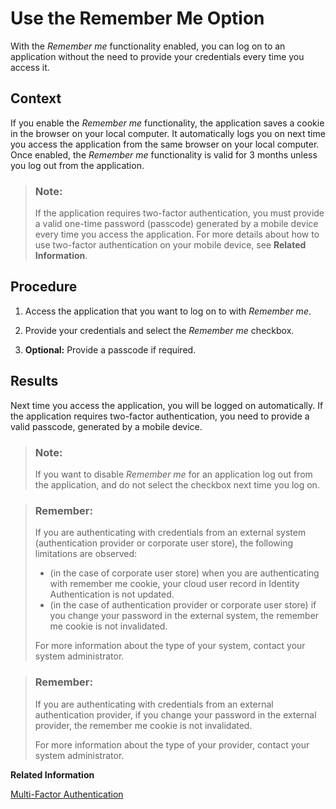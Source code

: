 <!-- loiobc7c6c618911467eac12036b980772d1 -->

# Use the Remember Me Option

With the *Remember me* functionality enabled, you can log on to an application without the need to provide your credentials every time you access it.



## Context

If you enable the *Remember me* functionality, the application saves a cookie in the browser on your local computer. It automatically logs you on next time you access the application from the same browser on your local computer. Once enabled, the *Remember me* functionality is valid for 3 months unless you log out from the application.

> ### Note:  
> If the application requires two-factor authentication, you must provide a valid one-time password \(passcode\) generated by a mobile device every time you access the application. For more details about how to use two-factor authentication on your mobile device, see **Related Information**.



<a name="loiobc7c6c618911467eac12036b980772d1__steps_pg5_hvx_gt"/>

## Procedure

1.  Access the application that you want to log on to with *Remember me*.

2.  Provide your credentials and select the *Remember me* checkbox.

3.  **Optional:** Provide a passcode if required.




## Results

Next time you access the application, you will be logged on automatically. If the application requires two-factor authentication, you need to provide a valid passcode, generated by a mobile device.

> ### Note:  
> If you want to disable *Remember me* for an application log out from the application, and do not select the checkbox next time you log on.

> ### Remember:  
> If you are authenticating with credentials from an external system \(authentication provider or corporate user store\), the following limitations are observed:
> 
> -   \(in the case of corporate user store\) when you are authenticating with remember me cookie, your cloud user record in Identity Authentication is not updated.
> -   \(in the case of authentication provider or corporate user store\) if you change your password in the external system, the remember me cookie is not invalidated.
> 
> For more information about the type of your system, contact your system administrator.

> ### Remember:  
> If you are authenticating with credentials from an external authentication provider, if you change your password in the external provider, the remember me cookie is not invalidated.
> 
> For more information about the type of your provider, contact your system administrator.

**Related Information**  


[Multi-Factor Authentication](multi-factor-authentication-0d41cd4.md "This document provides information about the second factor for authentication or how to sign in if you are asked to provide a second factor to your primary credentials.")


